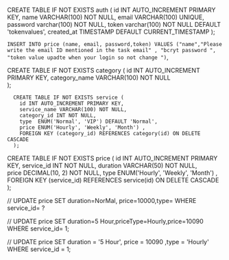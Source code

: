 <!-- create tables -->
<!-- AUth table -->
CREATE TABLE IF NOT EXISTS auth (
        id INT AUTO_INCREMENT PRIMARY KEY,
        name VARCHAR(100) NOT NULL,
        email VARCHAR(100) UNIQUE,
        password varchar(100) NOT NULL,
        token varchar(100) NOT NULL DEFAULT 'tokenvalues',
        created_at TIMESTAMP DEFAULT CURRENT_TIMESTAMP
      );

  <!-- Insert Data in Auth table  for login -->
  `INSERT INTO price (name, email, password,token) VALUES ("name","Please write the email ID mentioned in the task email" , "bcryt password ", "token value upadte when your login so not change ")`,
 
 
 <!-- Category Table -->
 CREATE TABLE IF NOT EXISTS category (
        id INT AUTO_INCREMENT PRIMARY KEY,
        category_name VARCHAR(100) NOT NULL      
      );

 <!-- Service table -->
      CREATE TABLE IF NOT EXISTS service (
        id INT AUTO_INCREMENT PRIMARY KEY,
        service_name VARCHAR(100) NOT NULL, 
        category_id INT NOT NULL,      
        type  ENUM('Normal', 'VIP') DEFAULT 'Normal',
        price ENUM('Hourly', 'Weekly', 'Month') ,  
        FOREIGN KEY (category_id) REFERENCES category(id) ON DELETE CASCADE  
      );

<!-- price Tbale  -->

CREATE TABLE IF NOT EXISTS price (
        id INT AUTO_INCREMENT PRIMARY KEY,
        service_id INT NOT NULL, 
        duration VARCHAR(50) NOT NULL,      
        price DECIMAL(10, 2) NOT NULL,
        type  ENUM('Hourly', 'Weekly', 'Month') ,        
        FOREIGN KEY (service_id) REFERENCES service(id) ON DELETE CASCADE  
      );


      
// UPDATE price SET duration=NorMal, price=10000,type= WHERE service_id= ?

// UPDATE price SET duration=5 Hour,priceType=Hourly,price=10090 WHERE service_id= 1;

// UPDATE price SET duration = '5 Hour',  price = 10090 ,type = 'Hourly'  WHERE service_id = 1;
